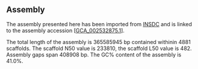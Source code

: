 **Assembly**
--------

The assembly presented here has been imported from [INSDC](http://www.insdc.org) and is linked to the assembly accession [[GCA\_002532875.1](http://www.ebi.ac.uk/ena/data/view/GCA_002532875.1)].

The total length of the assembly is 365585945 bp contained withinin 4881 scaffolds.
The scaffold N50 value is 233810, the scaffold L50 value is 482.
Assembly gaps span 408908 bp. The GC% content of the assembly is 41.0%.
